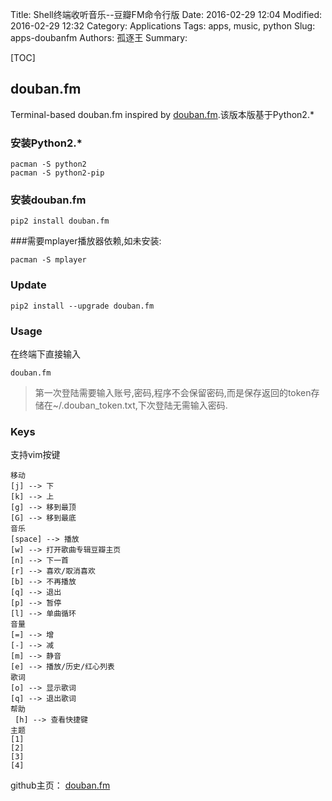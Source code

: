 Title: Shell终端收听音乐--豆瓣FM命令行版
Date: 2016-02-29 12:04
Modified: 2016-02-29 12:32
Category: Applications
Tags: apps, music, python
Slug: apps-doubanfm
Authors: 孤逐王
Summary:

[TOC]

## douban.fm

Terminal-based douban.fm inspired by [douban.fm](https://github.com/turingou/douban.fm).该版本版基于Python2.*

### 安装Python2.*

````
pacman -S python2
pacman -S python2-pip
````

### 安装douban.fm

```
pip2 install douban.fm
```

###需要mplayer播放器依赖,如未安装:

```
pacman -S mplayer
```

### Update

````
pip2 install --upgrade douban.fm
````

### Usage
在终端下直接输入

````
douban.fm
````

> 第一次登陆需要输入账号,密码,程序不会保留密码,而是保存返回的token存储在~/.douban_token.txt,下次登陆无需输入密码.

### Keys
支持vim按键

```
移动
[j] --> 下
[k] --> 上
[g] --> 移到最顶
[G] --> 移到最底
音乐
[space] --> 播放
[w] --> 打开歌曲专辑豆瓣主页
[n] --> 下一首
[r] --> 喜欢/取消喜欢
[b] --> 不再播放
[q] --> 退出
[p] --> 暂停
[l] --> 单曲循环
音量
[=] --> 增
[-] --> 减
[m] --> 静音
[e] --> 播放/历史/红心列表
歌词
[o] --> 显示歌词
[q] --> 退出歌词
帮助
 [h] --> 查看快捷键
主题
[1]
[2]
[3]
[4]
```

github主页： [douban.fm](https://github.com/turingou/douban.fm)